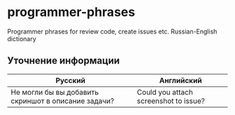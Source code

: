 # programmer-phrases
Programmer phrases for review code, create issues etc. Russian-English dictionary

## Уточнение информации

| Русский | Английский|
|-------- | --------- |
| Не могли бы вы добавить скриншот в описание задачи? |  Could you attach screenshot to issue? |
